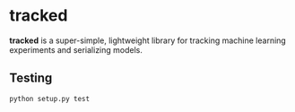# tracked

**tracked** is a super-simple, lightweight library for tracking machine learning experiments and serializing models.

## Testing

```bash
python setup.py test
```
